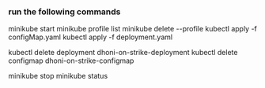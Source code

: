 ### run the following commands

minikube start
minikube profile list
minikube delete --profile <profile-name>
kubectl apply -f configMap.yaml
kubectl apply -f deployment.yaml

kubectl delete deployment dhoni-on-strike-deployment
kubectl delete configmap dhoni-on-strike-configmap

minikube stop
minikube status
